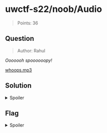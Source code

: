 # uwctf-s22/noob/Audio

> Points: 36

## Question

> Author: Rahul

_Ooooooh spoooooopy!_

[whoops.mp3](attachments/Audio/whoops.mp3)

## Solution

<details>
  <summary>Spoiler</summary>

Upon downloading the attached audio file and listening to it, it is clear that the audio has been scrambled in some way. By reversing the audio, one can hear that it is a recording of a voice speaking quite quickly. After slowing the recording down, we obtain a [new recording](attachments/Audio/whoops_slow.mp3) of a voice saying a bunch of words from the [NATO phonetic alphabet](https://en.wikipedia.org/wiki/NATO_phonetic_alphabet). Listening for the first letter of each word, the voice spells out a flag.

</details>

## Flag

<details>
  <summary>Spoiler</summary>

`uwctf{4ud10f1l3_dacb9b194dd9cec7}`

</details>
